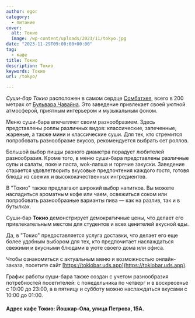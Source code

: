```yaml
---
author: egor
category:
  - питание
cover:
  alt: Токио
  image: /wp-content/uploads/2023/11/tokyo.jpg
date: "2023-11-29T09:00:00+00:00"
tag:
  - кафе
title: Токио
description: Токио
keywords: Токио
url: /tokyo/

---
```

_Суши-бар Токио_ расположен в самом сердце [Сомбатхея](/sombathej/), всего в 200 метрах от [Бульвара Чавайна](/chavajna/). Это заведение привлекает своей уютной атмосферой, приятным интерьером и музыкальным фоном.

Меню суши-бара впечатляет своим разнообразием. Здесь представлены роллы различных видов: классические, запеченные, жареные, а также мини и классические суши. Для тех, кто стремится попробовать разнообразие вкусов, рекомендуется выбрать сет роллов.

Большой выбор пиццы разного диаметра порадует любителей разнообразия. Кроме того, в меню суши-бара представлены различные супы и салаты, поке и паста, wok-лапша и горячие закуски. Заведение старается удовлетворить вкусовые предпочтения каждого гостя, готовя блюда из свежих и высококачественных ингредиентов.

В "Токио" также предлагают широкий выбор напитков. Вы можете насладиться ароматным кофе или чаем, освежиться соком или попробовать разнообразные варианты пива — как на разлив, так и в бутылках.

Суши-бар **Токио** демонстрирует демократичные цены, что делает его привлекательным местом для студентов и всех ценителей вкусной еды.

Да, в "Токио" предоставляется услуга доставки, что делает его еще более удобным выбором для тех, кто предпочитает наслаждаться свежими и вкусными блюдами в уюте своего дома или офиса.

Чтобы ознакомиться с актуальным меню и возможностью онлайн-заказа, посетите сайт [https://tokiobar.uds.app](https://tokiobar.uds.app).

График работы суши-бара также создан с учетом разнообразия потребностей посетителей: с понедельника по четверг и в воскресенье с 10:00 до 23:00, а в пятницу и субботу можно наслаждаться вкусами с 10:00 до 01:00.

#### Адрес кафе Токио: Йошкар-Ола, улица Петрова, 15А.
